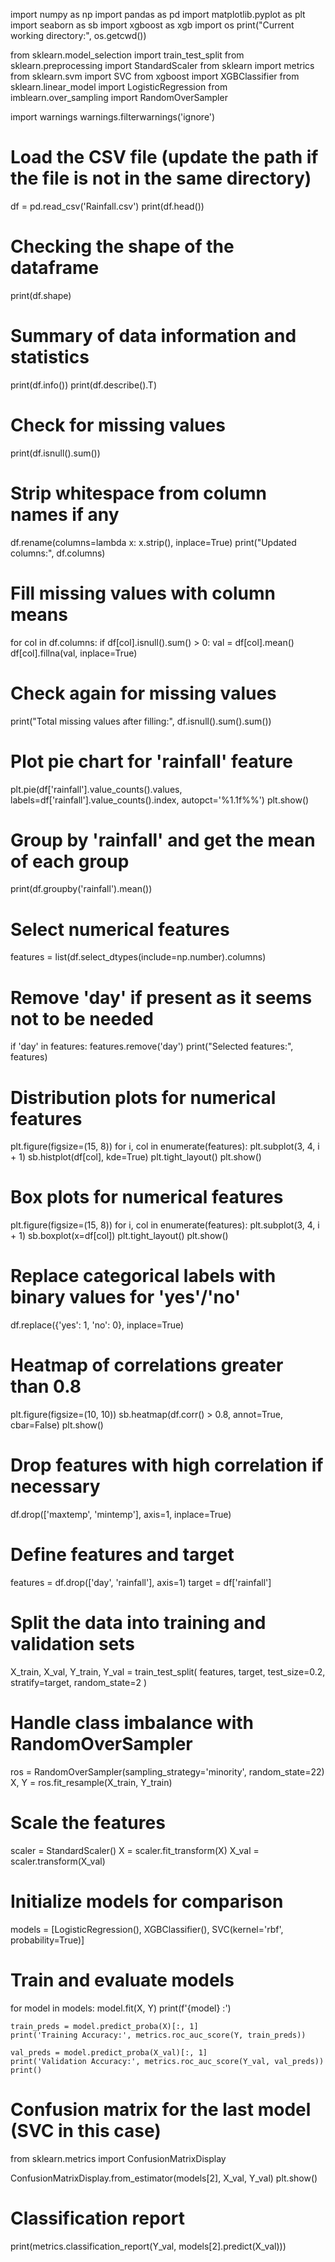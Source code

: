 import numpy as np
import pandas as pd
import matplotlib.pyplot as plt
import seaborn as sb
import xgboost as xgb
import os
print("Current working directory:", os.getcwd())


from sklearn.model_selection import train_test_split
from sklearn.preprocessing import StandardScaler
from sklearn import metrics
from sklearn.svm import SVC
from xgboost import XGBClassifier
from sklearn.linear_model import LogisticRegression
from imblearn.over_sampling import RandomOverSampler

import warnings
warnings.filterwarnings('ignore')

# Load the CSV file (update the path if the file is not in the same directory)
df = pd.read_csv('Rainfall.csv')
print(df.head())

# Checking the shape of the dataframe
print(df.shape)

# Summary of data information and statistics
print(df.info())
print(df.describe().T)

# Check for missing values
print(df.isnull().sum())

# Strip whitespace from column names if any
df.rename(columns=lambda x: x.strip(), inplace=True)
print("Updated columns:", df.columns)

# Fill missing values with column means
for col in df.columns:
    if df[col].isnull().sum() > 0:
        val = df[col].mean()
        df[col].fillna(val, inplace=True)

# Check again for missing values
print("Total missing values after filling:", df.isnull().sum().sum())

# Plot pie chart for 'rainfall' feature
plt.pie(df['rainfall'].value_counts().values,
        labels=df['rainfall'].value_counts().index,
        autopct='%1.1f%%')
plt.show()

# Group by 'rainfall' and get the mean of each group
print(df.groupby('rainfall').mean())

# Select numerical features
features = list(df.select_dtypes(include=np.number).columns)

# Remove 'day' if present as it seems not to be needed
if 'day' in features:
    features.remove('day')
print("Selected features:", features)

# Distribution plots for numerical features
plt.figure(figsize=(15, 8))
for i, col in enumerate(features):
    plt.subplot(3, 4, i + 1)
    sb.histplot(df[col], kde=True)
plt.tight_layout()
plt.show()

# Box plots for numerical features
plt.figure(figsize=(15, 8))
for i, col in enumerate(features):
    plt.subplot(3, 4, i + 1)
    sb.boxplot(x=df[col])
plt.tight_layout()
plt.show()

# Replace categorical labels with binary values for 'yes'/'no'
df.replace({'yes': 1, 'no': 0}, inplace=True)

# Heatmap of correlations greater than 0.8
plt.figure(figsize=(10, 10))
sb.heatmap(df.corr() > 0.8, annot=True, cbar=False)
plt.show()

# Drop features with high correlation if necessary
df.drop(['maxtemp', 'mintemp'], axis=1, inplace=True)

# Define features and target
features = df.drop(['day', 'rainfall'], axis=1)
target = df['rainfall']

# Split the data into training and validation sets
X_train, X_val, Y_train, Y_val = train_test_split(
    features, target, test_size=0.2, stratify=target, random_state=2
)

# Handle class imbalance with RandomOverSampler
ros = RandomOverSampler(sampling_strategy='minority', random_state=22)
X, Y = ros.fit_resample(X_train, Y_train)

# Scale the features
scaler = StandardScaler()
X = scaler.fit_transform(X)
X_val = scaler.transform(X_val)

# Initialize models for comparison
models = [LogisticRegression(), XGBClassifier(), SVC(kernel='rbf', probability=True)]

# Train and evaluate models
for model in models:
    model.fit(X, Y)
    print(f'{model} :')

    train_preds = model.predict_proba(X)[:, 1]
    print('Training Accuracy:', metrics.roc_auc_score(Y, train_preds))

    val_preds = model.predict_proba(X_val)[:, 1]
    print('Validation Accuracy:', metrics.roc_auc_score(Y_val, val_preds))
    print()

# Confusion matrix for the last model (SVC in this case)
from sklearn.metrics import ConfusionMatrixDisplay

ConfusionMatrixDisplay.from_estimator(models[2], X_val, Y_val)
plt.show()

# Classification report
print(metrics.classification_report(Y_val, models[2].predict(X_val)))
